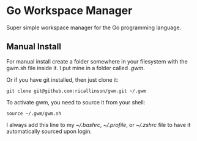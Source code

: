 # Go Workspace Manager

Super simple workspace manager for the Go programming language.

## Manual Install

For manual install create a folder somewhere in your filesystem with the gwm.sh file inside it. I put mine in a folder called _.gwm_.

Or if you have git installed, then just clone it:

    git clone git@github.com:ricallinson/gwm.git ~/.gwm

To activate gwm, you need to source it from your shell:

    source ~/.gwm/gwm.sh

I always add this line to my _~/.bashrc_, _~/.profile_, or _~/.zshrc_ file to have it automatically sourced upon login.
